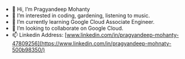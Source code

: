 - 👋 Hi, I’m Pragyandeep Mohanty
- 👀 I’m interested in coding, gardening, listening to music.
- 🌱 I’m currently learning Google Cloud Associate Engineer.
- 💞️ I’m looking to collaborate on Google Cloud.
- 📫 Linkedin Address: [www.linkedin.com/in/pragyandeep-mohanty-47809256](https://www.linkedin.com/in/pragyandeep-mohnaty-500b98350/)

<!---
pragyandeep1/pragyandeep1 is a ✨ special ✨ repository because its `README.md` (this file) appears on your GitHub profile.
You can click the Preview link to take a look at your changes.
--->
